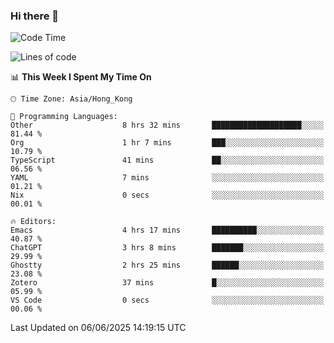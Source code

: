 ### Hi there 👋

<!--
**nicehiro/nicehiro** is a ✨ _special_ ✨ repository because its `README.md` (this file) appears on your GitHub profile.

Here are some ideas to get you started:

- 🔭 I’m currently working on ...
- 🌱 I’m currently learning ...
- 👯 I’m looking to collaborate on ...
- 🤔 I’m looking for help with ...
- 💬 Ask me about ...
- 📫 How to reach me: ...
- 😄 Pronouns: ...
- ⚡ Fun fact: ...
-->

<!--START_SECTION:waka-->
![Code Time](http://img.shields.io/badge/Code%20Time-710%20hrs%2015%20mins-blue)

![Lines of code](https://img.shields.io/badge/From%20Hello%20World%20I%27ve%20Written-1.7%20million%20lines%20of%20code-blue)

📊 **This Week I Spent My Time On** 

```text
🕑︎ Time Zone: Asia/Hong_Kong

💬 Programming Languages: 
Other                    8 hrs 32 mins       ████████████████████░░░░░   81.44 % 
Org                      1 hr 7 mins         ███░░░░░░░░░░░░░░░░░░░░░░   10.79 % 
TypeScript               41 mins             ██░░░░░░░░░░░░░░░░░░░░░░░   06.56 % 
YAML                     7 mins              ░░░░░░░░░░░░░░░░░░░░░░░░░   01.21 % 
Nix                      0 secs              ░░░░░░░░░░░░░░░░░░░░░░░░░   00.01 % 

🔥 Editors: 
Emacs                    4 hrs 17 mins       ██████████░░░░░░░░░░░░░░░   40.87 % 
ChatGPT                  3 hrs 8 mins        ███████░░░░░░░░░░░░░░░░░░   29.99 % 
Ghostty                  2 hrs 25 mins       ██████░░░░░░░░░░░░░░░░░░░   23.08 % 
Zotero                   37 mins             █░░░░░░░░░░░░░░░░░░░░░░░░   05.99 % 
VS Code                  0 secs              ░░░░░░░░░░░░░░░░░░░░░░░░░   00.06 % 
```


 Last Updated on 06/06/2025 14:19:15 UTC
<!--END_SECTION:waka-->
